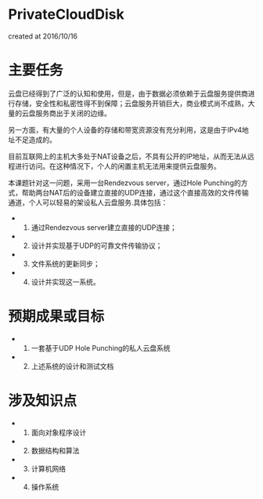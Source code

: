 # PrivateCloudDisk

created at 2016/10/16

# 主要任务

云盘已经得到了广泛的认知和使用，但是，由于数据必须依赖于云盘服务提供商进行存储，安全性和私密性得不到保障；云盘服务开销巨大，商业模式尚不成熟，大量的云盘服务商出于关闭的边缘。

另一方面，有大量的个人设备的存储和带宽资源没有充分利用，这是由于IPv4地址不足造成的。

目前互联网上的主机大多处于NAT设备之后，不具有公开的IP地址，从而无法从远程进行访问。在这种情况下，个人的闲置主机无法用来提供云盘服务。

本课题针对这一问题，采用一台Rendezvous server，通过Hole Punching的方式，帮助两台NAT后的设备建立直接的UDP连接，通过这个直接高效的文件传输通道，个人可以轻易的架设私人云盘服务.具体包括：

- 1.	通过Rendezvous server建立直接的UDP连接；
- 2.	设计并实现基于UDP的可靠文件传输协议；
- 3.	文件系统的更新同步；
- 4.	设计并实现这一系统。

# 预期成果或目标

- 1.	一套基于UDP Hole Punching的私人云盘系统
- 2.	上述系统的设计和测试文档

# 涉及知识点
- 1.	面向对象程序设计
- 2.	数据结构和算法
- 3.	计算机网络
- 4.	操作系统

